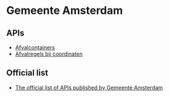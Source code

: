 # Gemeente Amsterdam

## APIs

* [Afvalcontainers](afvalcontainers.md)
* [Afvalregels bij coordinaten](afvalophaalgebieden.md)

## Official list

* [The official list of APIs published by Gemeente Amsterdam](https://api.data.amsterdam.nl/api/)
